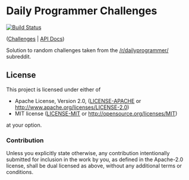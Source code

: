 # Daily Programmer Challenges

[![Build Status](https://travis-ci.com/Michael-F-Bryan/daily-programmer.svg?branch=master)](https://travis-ci.com/Michael-F-Bryan/daily-programmer)

([Challenges] | [API Docs])

Solution to random challenges taken from the [/r/dailyprogrammer/][reddit]
subreddit.

## License

This project is licensed under either of

 * Apache License, Version 2.0, ([LICENSE-APACHE](LICENSE-APACHE) or
   http://www.apache.org/licenses/LICENSE-2.0)
 * MIT license ([LICENSE-MIT](LICENSE-MIT) or
   http://opensource.org/licenses/MIT)

at your option.

### Contribution

Unless you explicitly state otherwise, any contribution intentionally
submitted for inclusion in the work by you, as defined in the Apache-2.0
license, shall be dual licensed as above, without any additional terms or
conditions.

[reddit]: https://www.reddit.com/r/dailyprogrammer/
[API Docs]: https://michael-f-bryan.github.io/daily-programmer/crate-docs/
[Challenges]: https://michael-f-bryan.github.io/daily-programmer/dashboard/
